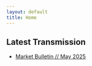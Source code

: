```yaml
---
layout: default
title: Home
---
```


## Latest Transmission

- [Market Bulletin // May 2025](/2025/05/04/market-bulletin.html)
